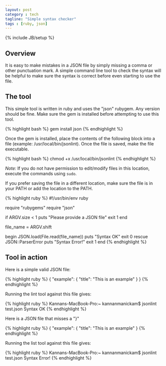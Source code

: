```yaml
---
layout: post
category : tech
tagline: "Simple syntax checker"
tags : [ruby, json]
---
```

{% include JB/setup %}

## Overview

It is easy to make mistakes in a JSON file by simply missing a comma or other
punctuation mark. A simple command line tool to check the syntax will be
helpful to make sure the syntax is correct before even starting to use the
file.

## The tool

This simple tool is written in ruby and uses the "json" rubygem. Any version
should be fine. Make sure the gem is installed before attempting to use this
tool.

{% highlight bash %}
gem install json
{% endhighlight %}

Once the gem is installed, place the contents  of the following block into a
file (example: /usr/local/bin/jsonlint). Once the file is saved, make the file
executable.

{% highlight bash %}
chmod +x /usr/local/bin/jsonlint
{% endhighlight %}

_Note:_ If you do not have permission to edit/modify files in this location,
execute the commands using `sudo`.

If you prefer saving the file in a different location, make sure the file is in
your PATH or add the location to the PATH.

{% highlight ruby %}
#!/usr/bin/env ruby

require "rubygems"
require "json"

if ARGV.size < 1
  puts "Please provide a JSON file"
  exit 1
end

file_name = ARGV.shift

begin
  JSON.load(File.read(file_name))
  puts "Syntax OK"
  exit 0
rescue JSON::ParserError
  puts "Syntax Error!"
  exit 1
end
{% endhighlight %}

## Tool in action

Here is a simple valid JSON file:

{% highlight ruby %}
{
    "example": {
        "title": "This is an example"
    }
}
{% endhighlight %}

Running the lint tool against this file gives:

{% highlight ruby %}
Kannans-MacBook-Pro:~ kannanmanickam$ jsonlint test.json
Syntax OK
{% endhighlight %}

Here is a JSON file that misses a "}"

{% highlight ruby %}
{
    "example": {
        "title": "This is an example"
}
{% endhighlight %}

Running the list tool against this file gives:

{% highlight ruby %}
Kannans-MacBook-Pro:~ kannanmanickam$ jsonlint test.json
Syntax Error!
{% endhighlight %}
